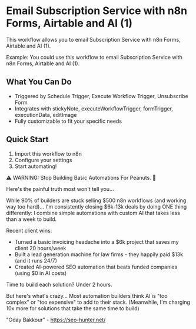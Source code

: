 # Email Subscription Service with n8n Forms, Airtable and AI (1)

This workflow allows you to email Subscription Service with n8n Forms, Airtable and AI (1).

Example: You could use this workflow to email Subscription Service with n8n Forms, Airtable and AI (1).

## What You Can Do
- Triggered by Schedule Trigger, Execute Workflow Trigger, Unsubscribe Form
- Integrates with stickyNote, executeWorkflowTrigger, formTrigger, executionData, editImage
- Fully customizable to fit your specific needs

## Quick Start
1. Import this workflow to n8n
2. Configure your settings
3. Start automating!

⚠️ WARNING: Stop Building Basic Automations For Peanuts. 🚫

Here's the painful truth most won't tell you...

While 90% of builders are stuck selling $500 n8n workflows (and working way too hard)...
I'm consistently closing $6k-13k deals by doing ONE thing differently:
I combine simple automations with custom AI that takes less than a week to build.

Recent client wins:
* Turned a basic invoicing headache into a $6k project that saves my client 20 hours/week
* Built a lead generation machine for law firms - they happily paid $13k (and it runs 24/7)
* Created AI-powered SEO automation that beats funded companies (using $0 in AI costs)

Time to build each solution? Under 2 hours.

But here's what's crazy...
Most automation builders think AI is "too complex" or "too expensive" to add to their stack.
(Meanwhile, I'm charging 10x more for solutions that take the same time to build)

"Oday Bakkour" - https://seo-hunter.net/
